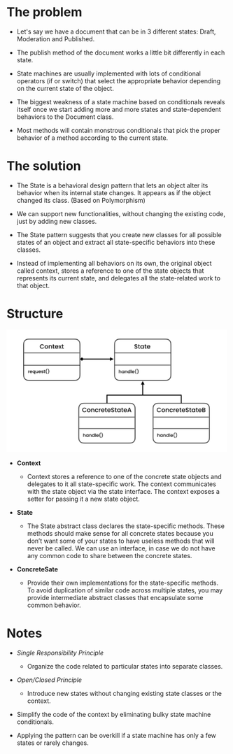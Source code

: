 # The problem

- Let's say we have a document that can be in 3 different states: Draft, Moderation and Published.

- The publish method of the document works a little bit differently in each state.

- State machines are usually implemented with lots of conditional operators (if or switch) that select the appropriate behavior depending on the current state of the object.

- The biggest weakness of a state machine based on conditionals reveals itself once we start adding more and more states and state-dependent behaviors to the Document class. 

- Most methods will contain monstrous conditionals that pick the proper behavior of a method according to the current state.

# The solution

- The State is a behavioral design pattern that lets an object alter its behavior when its internal state changes. It appears as if the object changed its class. (Based on Polymorphism)

- We can support new functionalities, without changing the existing code, just by adding new classes.

- The State pattern suggests that you create new classes for all possible states of an object and extract all state-specific behaviors into these classes.

- Instead of implementing all behaviors on its own, the original object called context, stores a reference to one of the state objects that represents its current state, and delegates all the state-related work to that object.

# Structure

![](diagram.png)

- **Context**
    - Context stores a reference to one of the concrete state objects and delegates to it all state-specific work. The context communicates with the state object via the state interface. The context exposes a setter for passing it a new state object.

- **State**
    - The State abstract class declares the state-specific methods. These methods should make sense for all concrete states because you don’t want some of your states to have useless methods that will never be called. We can use an interface, in case we do not have any common code to share between the concrete states.

- **ConcreteSate**
    - Provide their own implementations for the state-specific methods. To avoid duplication of similar code across multiple states, you may provide intermediate abstract classes that encapsulate some common behavior.


# Notes

- *Single Responsibility Principle*
    -  Organize the code related to particular states into separate classes.


-  *Open/Closed Principle*
    -  Introduce new states without changing existing state classes or the context.


- Simplify the code of the context by eliminating bulky state machine conditionals.

- Applying the pattern can be overkill if a state machine has only a few states or rarely changes.
